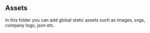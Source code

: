 ## Assets

In this folder you can add global static assets such as images, svgs, company logo, json etc.
